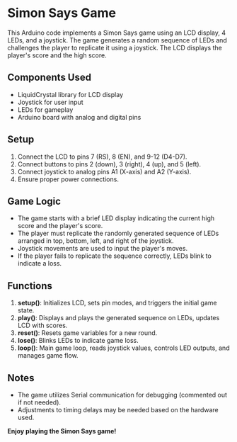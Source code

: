 # Simon Says Game

This Arduino code implements a Simon Says game using an LCD display, 4 LEDs, and a joystick. The game generates a random sequence of LEDs and challenges the player to replicate it using a joystick. The LCD displays the player's score and the high score.

## Components Used
- LiquidCrystal library for LCD display
- Joystick for user input
- LEDs for gameplay
- Arduino board with analog and digital pins

## Setup
1. Connect the LCD to pins 7 (RS), 8 (EN), and 9-12 (D4-D7).
2. Connect buttons to pins 2 (down), 3 (right), 4 (up), and 5 (left).
3. Connect joystick to analog pins A1 (X-axis) and A2 (Y-axis).
4. Ensure proper power connections.

## Game Logic
- The game starts with a brief LED display indicating the current high score and the player's score.
- The player must replicate the randomly generated sequence of LEDs arranged in top, bottom, left, and right of the joystick.
- Joystick movements are used to input the player's moves.
- If the player fails to replicate the sequence correctly, LEDs blink to indicate a loss.

## Functions
1. **setup()**: Initializes LCD, sets pin modes, and triggers the initial game state.
2. **play()**: Displays and plays the generated sequence on LEDs, updates LCD with scores.
3. **reset()**: Resets game variables for a new round.
4. **lose()**: Blinks LEDs to indicate game loss.
5. **loop()**: Main game loop, reads joystick values, controls LED outputs, and manages game flow.

## Notes
- The game utilizes Serial communication for debugging (commented out if not needed).
- Adjustments to timing delays may be needed based on the hardware used.

**Enjoy playing the Simon Says game!**
